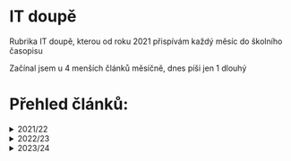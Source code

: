 # IT doupě
Rubrika IT doupě, kterou od roku 2021 přispívám každý měsíc do školního časopisu

Začínal jsem u 4 menších článků měsíčně, dnes píši jen 1 dlouhý

# Přehled článků:
<details>
  <summary>2021/22</summary>

- **10/21**
  - Spustím Windows 11?
  - Systém v systému
  - Bad Apple Challenge
  - Monopol Bingu
- **11/21**
  - Jak odinstalovat Edge?
  - Jak na Discord bota?
  - Hra o život
- **12/21**
  - Github Education
  - Advent of Code
  - Ezoterické jazyky
- **01/22**
  - Github pages
  - API - data na dosah ruky
  - Jak na... Minecraft plugin
- **02/22**
  - Doména zdarma
  - Měsíc s Linuxem
  - Jak na... příkazy v Minecraft pluginu
- **03/22** 
	- Jak na... Databázi v Minecraft pluginu
- **04/22** 
	- Jak na... Config soubory v Minecraft pluginu
- **05/22** 
	- Jak na... Debug Minecraft pluginu
- **06/22** 
	- Vyměnil jsem Ubuntu za Fedoru - měli byste taky?
</details>

<details>
  <summary>2022/23</summary>
 
- **09/22** 
	- Rust – Rychlost céček a syntaxe podobná pythonu
- **10/22** 
	- Jak na… První program v Rustu
- **11/22** 
	- Jak na… Uživatelské rozhraní v Rustu
- **12/22** 
	- Jak na… Makra v LibreOffice
- **01/23** 
	- Jak na… Media Player (v terminálu)
- **02/23** 
	- Jak na… UNO v Pythonu
- **03/23** 
	- Jak na… Pohyb kamery v Unity
- **04/23** 
	- Jak funguje Internet – základy Internetu
- **05/23** 
	- Jak funguje Internet – Ethernet
- **06/23** 
	- Jak funguje Internet – IP adresy
</details>

<details>
  <summary>2023/24</summary>

- **09/23**
  - Jak funguje Internet – Transportní vrstva
- **10/23**
  - Jak funguje Internet – Aplikační vrstva a protokoly
</details>
